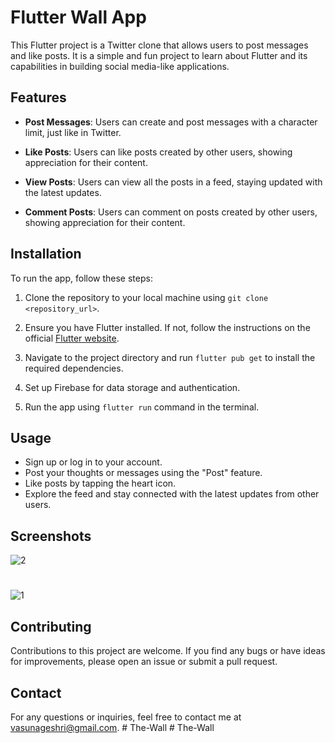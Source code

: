 
# Flutter Wall App

This Flutter project is a Twitter clone that allows users to post messages and like posts. It is a simple and fun project to learn about Flutter and its capabilities in building social media-like applications.

## Features

- **Post Messages**: Users can create and post messages with a character limit, just like in Twitter.

- **Like Posts**: Users can like posts created by other users, showing appreciation for their content.

- **View Posts**: Users can view all the posts in a feed, staying updated with the latest updates.
  
- **Comment Posts**: Users can comment on posts created by other users, showing appreciation for their content.

## Installation

To run the app, follow these steps:

1. Clone the repository to your local machine using `git clone <repository_url>`.

2. Ensure you have Flutter installed. If not, follow the instructions on the official [Flutter website](https://flutter.dev/docs/get-started/install).

3. Navigate to the project directory and run `flutter pub get` to install the required dependencies.

4. Set up Firebase for data storage and authentication.

5. Run the app using `flutter run` command in the terminal.

## Usage

- Sign up or log in to your account.
- Post your thoughts or messages using the "Post" feature.
- Like posts by tapping the heart icon.
- Explore the feed and stay connected with the latest updates from other users.

## Screenshots

![2](https://github.com/Vasusn/social_media/assets/130688960/114ae5e2-5e3b-4bf5-ad58-aa6e50fa9224)
#
![1](https://github.com/Vasusn/social_media/assets/130688960/5cc56ad2-6742-4c93-b3e1-e2d3950353ab)


## Contributing

Contributions to this project are welcome. If you find any bugs or have ideas for improvements, please open an issue or submit a pull request.

## Contact

For any questions or inquiries, feel free to contact me at [vasunageshri@gmail.com](mailto:vasunageshri@gmail.com).
#   T h e - W a l l  
 #   T h e - W a l l  
 